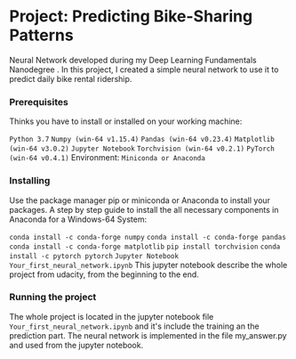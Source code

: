 

# Project: Predicting Bike-Sharing Patterns
Neural Network developed during my Deep Learning Fundamentals Nanodegree .
In this project, I created a simple neural network to use it to predict daily bike rental ridership.

###  Prerequisites
Thinks you have to install or installed on your working machine:

`Python 3.7`
`Numpy (win-64 v1.15.4)`
`Pandas (win-64 v0.23.4)`
`Matplotlib (win-64 v3.0.2)`
`Jupyter Notebook`
`Torchvision (win-64 v0.2.1)`
`PyTorch (win-64 v0.4.1)`
Environment:
`Miniconda or Anaconda`

### Installing
Use the package manager pip or miniconda or Anaconda to install your packages.
A step by step guide to install the all necessary components in Anaconda for a Windows-64 System:

`conda install -c conda-forge numpy`
`conda install -c conda-forge pandas`
`conda install -c conda-forge matplotlib`
`pip install torchvision`
`conda install -c pytorch pytorch`
`Jupyter Notebook`
`Your_first_neural_network.ipynb`
This jupyter notebook describe the whole project from udacity, from the beginning to the end.

### Running the project
The whole project is located in the jupyter notebook file `Your_first_neural_network.ipynb` and it's include the training an the prediction part. The neural network is implemented in the file my_answer.py and used from the jupyter notebook.
